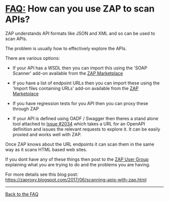 # [FAQ:](FAQtoplevel) How can you use ZAP to scan APIs?

ZAP understands API formats like JSON and XML and so can be used to scan APIs.

The problem is usually how to effectively explore the APIs.

There are various options:

* If your API has a WSDL then you can import this using the 'SOAP Scanner' add-on available from the [ZAP Marketplace](https://github.com/zaproxy/zap-extensions/wiki)

* If you have a list of endpoint URLs then you can import these using the 'Import files containing URLs' add-on available from the [ZAP Marketplace](https://github.com/zaproxy/zap-extensions/wiki)

* If you have regression tests for you API then you can proxy these through ZAP

* If your API is defined using OADF / Swagger then theres a stand alone tool attached to [Issue #2034](https://github.com/zaproxy/zaproxy/issues/2034) which takes a URL for an OpenAPI definition and issues the relevant requests to explore it. It can be easily proxied and works well with ZAP.

Once ZAP knows about the URL endpoints it can scan them in the same way as it scans HTML based web sites.

If you dont have any of these things then post to the [ZAP User Group](https://groups.google.com/group/zaproxy-users) explaining what you are trying to do and the problems you are having.

For more details see this blog post: https://zaproxy.blogspot.com/2017/06/scanning-apis-with-zap.html

---

[Back to the FAQ](FAQtoplevel)